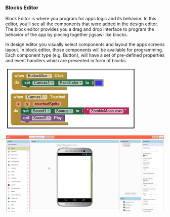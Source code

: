 ### **Blocks Editor**

Block Editor is where you program for apps logic and its behavior. In this editor, you’ll see all the components that were added in the design editor. The block editor provides you a drag and drop interface to program the behavior of the app by piecing together jigsaw-like blocks.

In design editor you visually select components and layout the apps screens layout. In block editor, those components will be available for programming. Each component type \(e.g. Button\), will have a set of pre-defined properties and event handlers which are presented in form of blocks.

![](/assets/editor-2.png)

![](/assets/blocksEditorGif.gif)



